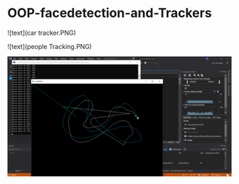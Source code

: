 # OOP-facedetection-and-Trackers

![text](car tracker.PNG)

![text](people Tracking.PNG)


![text](mouse.PNG)
